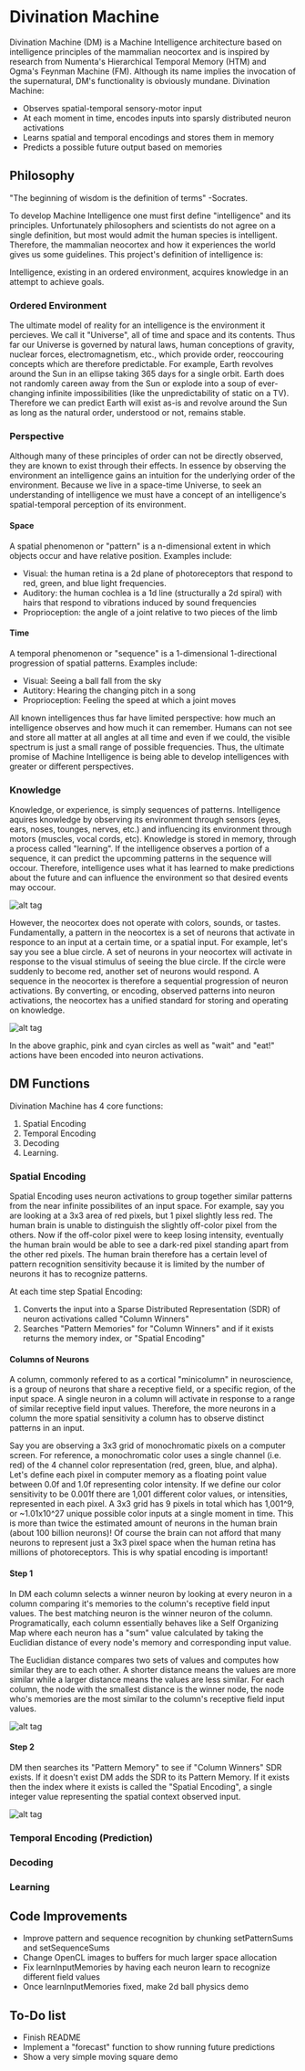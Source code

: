 # Divination Machine

Divination Machine (DM) is a Machine Intelligence architecture based on intelligence principles of the mammalian neocortex and is inspired by research from Numenta's Hierarchical Temporal Memory (HTM) and Ogma's Feynman Machine (FM).  Although its name implies the invocation of the supernatural, DM's functionality is obviously mundane.  Divination Machine:

- Observes spatial-temporal sensory-motor input
- At each moment in time, encodes inputs into sparsly distributed neuron activations
- Learns spatial and temporal encodings and stores them in memory
- Predicts a possible future output based on memories

## Philosophy

"The beginning of wisdom is the definition of terms" -Socrates.  

To develop Machine Intelligence one must first define "intelligence" and its principles.  Unfortunately philosophers and scientists do not agree on a single definition, but most would admit the human species is intelligent.  Therefore, the mammalian neocortex and how it experiences the world gives us some guidelines.  This project's definition of intelligence is:

Intelligence, existing in an ordered environment, acquires knowledge in an attempt to achieve goals.

### Ordered Environment

The ultimate model of reality for an intelligence is the environment it percieves.  We call it "Universe", all of time and space and its contents.  Thus far our Universe is governed by natural laws, human conceptions of gravity, nuclear forces, electromagnetism, etc., which provide order, reoccouring concepts which are therefore predictable.  For example, Earth revolves around the Sun in an ellipse taking 365 days for a single orbit.  Earth does not randomly careen away from the Sun or explode into a soup of ever-changing infinite impossibilities (like the unpredictability of static on a TV).  Therefore we can predict Earth will exist as-is and revolve around the Sun as long as the natural order, understood or not, remains stable.  

### Perspective

Although many of these principles of order can not be directly observed, they are known to exist through their effects.  In essence by observing the environment an intelligence gains an intuition for the underlying order of the environment.  Because we live in a space-time Universe, to seek an understanding of intelligence we must have a concept of an intelligence's spatial-temporal perception of its environment.

#### Space

A spatial phenomenon or "pattern" is a n-dimensional extent in which objects occur and have relative position.  Examples include:
- Visual: the human retina is a 2d plane of photoreceptors that respond to red, green, and blue light frequencies.
- Auditory: the human cochlea is a 1d line (structurally a 2d spiral) with hairs that respond to vibrations induced by sound frequencies
- Proprioception: the angle of a joint relative to two pieces of the limb

#### Time

A temporal phenomenon or "sequence" is a 1-dimensional 1-directional progression of spatial patterns.  Examples include:
- Visual: Seeing a ball fall from the sky
- Autitory: Hearing the changing pitch in a song
- Proprioception: Feeling the speed at which a joint moves

All known intelligences thus far have limited perspective: how much an intelligence observes and how much it can remember.  Humans can not see and store all matter at all angles at all time and even if we could, the visible spectrum is just a small range of possible frequencies.  Thus, the ultimate promise of Machine Intelligence is being able to develop intelligences with greater or different perspectives.

### Knowledge

Knowledge, or experience, is simply sequences of patterns.  Intelligence aquires knowledge by observing its environment through sensors (eyes, ears, noses, tounges, nerves, etc.) and influencing its environment through motors (muscles, vocal cords, etc).  Knowledge is stored in memory, through a process called "learning".  If the intelligence observes a portion of a sequence, it can predict the upcomming patterns in the sequence will occour.  Therefore, intelligence uses what it has learned to make predictions about the future and can influence the environment so that desired events may occour.

![alt tag](https://raw.githubusercontent.com/ddigiorg/neuroowl.github.io/master/images/technology/divination_machine/knowledge_figure_1.png)

However, the neocortex does not operate with colors, sounds, or tastes.  Fundamentally, a pattern in the neocortex is a set of neurons that activate in responce to an input at a certain time, or a spatial input.  For example, let's say you see a blue circle.  A set of neurons in your neocortex will activate in response to the visual stimulus of seeing the blue circle.  If the circle were suddenly to become red, another set of neurons would respond.  A sequence in the neocortex is therefore a sequential progression of neuron activations.  By converting, or encoding, observed patterns into neuron activations, the neocortex has a unified standard for storing and operating on knowledge.

![alt tag](https://raw.githubusercontent.com/ddigiorg/neuroowl.github.io/master/images/technology/divination_machine/knowledge_figure_2.png)

In the above graphic, pink and cyan circles as well as "wait" and "eat!" actions have been encoded into neuron activations.

## DM Functions

Divination Machine has 4 core functions:
1. Spatial Encoding
2. Temporal Encoding
3. Decoding
4. Learning.

### Spatial Encoding

Spatial Encoding uses neuron activations to group together similar patterns from the near infinite possibilites of an input space.  For example, say you are looking at a 3x3 area of red pixels, but 1 pixel slightly less red.  The human brain is unable to distinguish the slightly off-color pixel from the others.  Now if the off-color pixel were to keep losing intensity, eventually the human brain would be able to see a dark-red pixel standing apart from the other red pixels.  The human brain therefore has a certain level of pattern recognition sensitivity because it is limited by the number of neurons it has to recognize patterns.  

At each time step Spatial Encoding:
1. Converts the input into a Sparse Distributed Representation (SDR) of neuron activations called "Column Winners"
2. Searches "Pattern Memories" for "Column Winners" and if it exists returns the memory index, or "Spatial Encoding"

#### Columns of Neurons

A column, commonly refered to as a cortical "minicolumn" in neuroscience, is a group of neurons that share a receptive field, or a specific region, of the input space.  A single neuron in a column will activate in response to a range of similar receptive field input values.  Therefore, the more neurons in a column the more spatial sensitivity a column has to observe distinct patterns in an input.  

Say you are observing a 3x3 grid of monochromatic pixels on a computer screen.  For reference, a monochromatic color uses a single channel (i.e. red) of the 4 channel color representation (red, green, blue, and alpha).  Let's define each pixel in computer memory as a floating point value between 0.0f and 1.0f representing color intensity.  If we define our color sensitivity to be 0.001f there are 1,001 different color values, or intensities, represented in each pixel.  A 3x3 grid has 9 pixels in total which has 1,001^9, or ~1.01x10^27 unique possible color inputs at a single moment in time.  This is more than twice the estimated amount of neurons in the human brain (about 100 billion neurons)!  Of course the brain can not afford that many neurons to represent just a 3x3 pixel space when the human retina has millions of photoreceptors.  This is why spatial encoding is important!

#### Step 1

In DM each column selects a winner neuron by looking at every neuron in a column comparing it's memories to the column's receptive field input values.  The best matching neuron is the winner neuron of the column.  Programatically, each column essentially behaves like a Self Organizing Map where each neuron has a "sum" value calculated by taking the Euclidian distance of every node's memory and corresponding input value.

The Euclidian distance compares two sets of values and computes how similar they are to each other.  A shorter distance means the values are more similar while a larger distance means the values are less similar.  For each column, the node with the smallest distance is the winner node, the node who's memories are the most similar to the column's receptive field input values.

![alt tag](https://raw.githubusercontent.com/ddigiorg/neuroowl.github.io/master/images/technology/divination_machine/spatial_encoding_figure_1.png)

#### Step 2

DM then searches its "Pattern Memory" to see if "Column Winners" SDR exists.  If it doesn't exist DM adds the SDR to its Pattern Memory.  If it exists then the index where it exists is called the "Spatial Encoding", a single integer value representing the spatial context observed input.

![alt tag](https://raw.githubusercontent.com/ddigiorg/neuroowl.github.io/master/images/technology/divination_machine/spatial_encoding_figure_2.png)

### Temporal Encoding (Prediction)

### Decoding

### Learning

## Code Improvements
- Improve pattern and sequence recognition by chunking setPatternSums and setSequenceSums
- Change OpenCL images to buffers for much larger space allocation
- Fix learnInputMemories by having each neuron learn to recognize different field values
- Once learnInputMemories fixed, make 2d ball physics demo



## To-Do list
- Finish README
- Implement a "forecast" function to show running future predictions
- Show a very simple moving square demo
